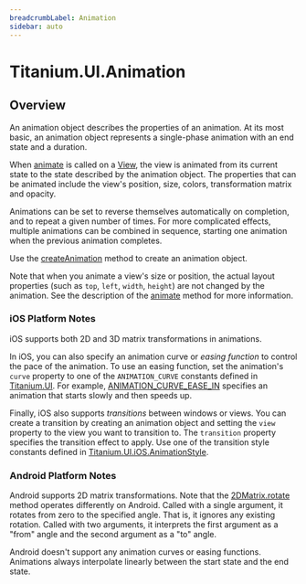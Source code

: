 ```yaml
---
breadcrumbLabel: Animation
sidebar: auto
---
```


# Titanium.UI.Animation

<ProxySummary/>

## Overview

An animation object describes the properties of an animation. At its most basic, an animation
object represents a single-phase animation with an end state and a duration.

When [animate](Titanium.UI.View.animate) is called on a [View](Titanium.UI.View), the view is
animated from its current state to the state described by the animation object. The properties
that can be animated include the view's position, size, colors, transformation matrix and opacity.

Animations can be set to reverse themselves automatically on completion, and to repeat a given
number of times. For more complicated effects, multiple animations can be combined in sequence,
starting one animation when the previous animation completes.

Use the [createAnimation](Titanium.UI.createAnimation) method to create an animation object.

Note that when you animate a view's size or position, the actual layout properties (such as
`top`, `left`, `width`, `height`) are not changed by the animation. See the description of the
[animate](Titanium.UI.View.animate) method for more information.

### iOS Platform Notes

iOS supports both 2D and 3D matrix transformations in animations.

In iOS, you can also specify an animation curve or *easing function* to control the pace of the
animation. To use an easing function, set the animation's `curve` property to one of the
`ANIMATION_CURVE` constants defined in [Titanium.UI](Titanium.UI). For example,
[ANIMATION_CURVE_EASE_IN](Titanium.UI.ANIMATION_CURVE_EASE_IN) specifies an animation that
starts slowly and then speeds up.

Finally, iOS also supports *transitions* between windows or views. You can create a transition
by creating an animation object and setting the `view` property to the view you want to
transition to. The `transition` property specifies the transition effect to apply. Use one of
the transition style constants defined in [Titanium.UI.iOS.AnimationStyle](Titanium.UI.iOS.AnimationStyle).

### Android Platform Notes

Android supports 2D matrix transformations. Note that the
[2DMatrix.rotate](Titanium.UI.2DMatrix.rotate) method operates differently on Android. Called
with a single argument, it rotates from zero to the specified angle. That is, it ignores any
existing rotation. Called with two arguments, it interprets the first argument as a "from"
angle and the second argument as a "to" angle.

Android doesn't support any animation curves or easing functions. Animations always interpolate
linearly between the start state and the end state.

<ApiDocs/>
